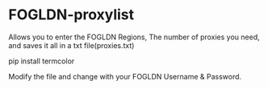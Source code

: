 # FOGLDN-proxylist
Allows you to enter the FOGLDN Regions, The number of proxies you need, and saves it all in a txt file(proxies.txt)

pip install termcolor

Modify the file and change with your FOGLDN Username & Password.
